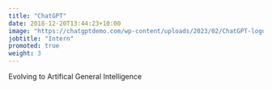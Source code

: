```yaml
---
title: "ChatGPT"
date: 2018-12-20T13:44:23+10:00
image: "https://chatgptdemo.com/wp-content/uploads/2023/02/ChatGPT-logo.jpg"
jobtitle: "Intern"
promoted: true
weight: 3
---
```


Evolving to Artifical General Intelligence